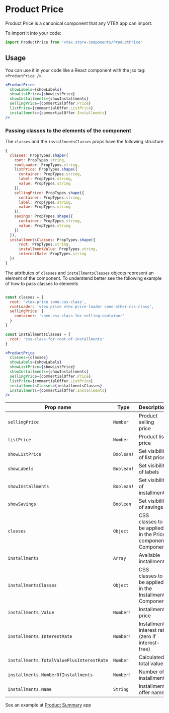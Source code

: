 # Product Price

Product Price is a canonical component that any VTEX app can import.

To import it into your code:

```js
import ProductPrice from 'vtex.store-components/ProductPrice'
```

## Usage

You can use it in your code like a React component with the jsx tag: `<ProductPrice />`.

```jsx
<ProductPrice
  showLabels={showLabels}
  showListPrice={showListPrice}
  showInstallments={showInstallments}
  sellingPrice={commertialOffer.Price}
  listPrice={commertialOffer.ListPrice}
  installments={commertialOffer.Installments}
/>
```

### Passing classes to the elements of the component
The `classes` and the `installmentsClasses` props have the following structure
```js
{
  classes: PropTypes.shape({
    root: PropTypes.string,
    rootLoader: PropTypes.string,
    listPrice: PropTypes.shape({
      container: PropTypes.string,
      label: PropTypes.string,
      value: PropTypes.string
    }),
    sellingPrice: PropTypes.shape({
      container: PropTypes.string,
      label: PropTypes.string,
      value: PropTypes.string
    }),
    savings: PropTypes.shape({
      container: PropTypes.string,
      value: PropTypes.string
    })
  }),
  installmentsClasses: PropTypes.shape({
      root: PropTypes.string,
      installmentValue: PropTypes.string,
      interestRate: PropTypes.string
  })
}
```
The attributes of `classes` and `installmentsClasses` objects represent an element of the component. To understend better see the following example of how to pass classes to elements
```jsx

const classes = {
  root: 'vtex-price some-css-class',
  rootLoader: 'vtex-price vtex-price-loader some-other-css-class',
  sellingPrice: {
    container: 'some-css-class-for-selling-container'
  }
}

const installmentsClasses = {
  root: 'css-class-for-root-of-installments'
}

<ProductPrice
  classes={classes}
  showLabels={showLabels}
  showListPrice={showListPrice}
  showInstallments={showInstallments}
  sellingPrice={commertialOffer.Price}
  listPrice={commertialOffer.ListPrice}
  installmentsClasses={installmentsClasses}
  installments={commertialOffer.Installments}
/>
```

| Prop name                                 | Type       | Description                                                |
| ----------------------------------------- | ---------- | ---------------------------------------------------------- |
| `sellingPrice`                            | `Number`   | Product selling price                                      |
| `listPrice`                               | `Number`   | Product list price                                         |
| `showListPrice`                           | `Boolean!` | Set visibility of list price                               |
| `showLabels`                              | `Boolean!` | Set visibility of labels                                   |
| `showInstallments`                        | `Boolean!` | Set visibility of installments                             |
| `showSavings`                             | `Boolean`  | Set visibility of savings                                  |
| `classes`                                 | `Object`   | CSS classes to be applied in the Price component Component |
| `installments`                            | `Array`    | Available installments                                     |
| `installmentsClasses`                     | `Object`   | CSS classes to be applied in the Installments Component    |
| `installments.Value`                      | `Number!`  | Installment price                                          |
| `installments.InterestRate`               | `Number!`  | Installment interest rate (zero if interest-free)          |
| `installments.TotalValuePlusInterestRate` | `Number`   | Calculated total value                                     |
| `installments.NumberOfInstallments`       | `Number!`  | Number of installments                                     |
| `installments.Name`                       | `String`   | Installment offer name                                     |

See an example at [Product Summary](https://github.com/vtex-apps/product-summary) app
